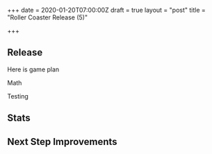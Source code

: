 +++
date = 2020-01-20T07:00:00Z
draft = true
layout = "post"
title = "Roller Coaster Release (5)"

+++
## Release

Here is game plan

Math

Testing

## Stats

## Next Step Improvements